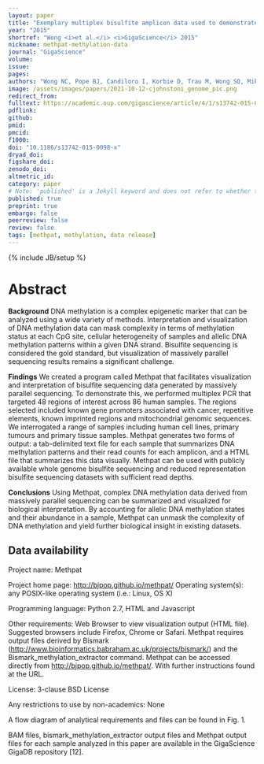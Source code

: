 ```yaml
---
layout: paper
title: "Exemplary multiplex bisulfite amplicon data used to demonstrate the utility of Methpat"
year: "2015"
shortref: "Wong <i>et al.</i> <i>GigaScience</i> 2015"
nickname: methpat-methylation-data
journal: "GigaScience"
volume: 
issue:
pages: 
authors: "Wong NC, Pope BJ, Candiloro I, Korbie D, Trau M, Wong SQ, Mikeska T, Van Denderen BJW, Thompson EW, Eggers S, **DOYLE SR**, Dobrovic A"
image: /assets/images/papers/2021-10-12-cjohnstoni_genome_pic.png
redirect_from: 
fulltext: https://academic.oup.com/gigascience/article/4/1/s13742-015-0098-x/2707787
pdflink: 
github: 
pmid: 
pmcid: 
f1000: 
doi: "10.1186/s13742-015-0098-x"
dryad_doi:
figshare_doi: 
zenodo_doi:
altmetric_id: 
category: paper
# Note: 'published' is a Jekyll keyword and does not refer to whether the paper is published, but rather to whether this Markdown should be part of the rendered site.
published: true
preprint: true
embargo: false	
peerreview: false
review: false
tags: [methpat, methylation, data release]
---
```

{% include JB/setup %}

# Abstract 

**Background**
DNA methylation is a complex epigenetic marker that can be analyzed using a wide variety of methods. Interpretation and visualization of DNA methylation data can mask complexity in terms of methylation status at each CpG site, cellular heterogeneity of samples and allelic DNA methylation patterns within a given DNA strand. Bisulfite sequencing is considered the gold standard, but visualization of massively parallel sequencing results remains a significant challenge.

**Findings**
We created a program called Methpat that facilitates visualization and interpretation of bisulfite sequencing data generated by massively parallel sequencing. To demonstrate this, we performed multiplex PCR that targeted 48 regions of interest across 86 human samples. The regions selected included known gene promoters associated with cancer, repetitive elements, known imprinted regions and mitochondrial genomic sequences. We interrogated a range of samples including human cell lines, primary tumours and primary tissue samples. Methpat generates two forms of output: a tab-delimited text file for each sample that summarizes DNA methylation patterns and their read counts for each amplicon, and a HTML file that summarizes this data visually. Methpat can be used with publicly available whole genome bisulfite sequencing and reduced representation bisulfite sequencing datasets with sufficient read depths.

**Conclusions**
Using Methpat, complex DNA methylation data derived from massively parallel sequencing can be summarized and visualized for biological interpretation. By accounting for allelic DNA methylation states and their abundance in a sample, Methpat can unmask the complexity of DNA methylation and yield further biological insight in existing datasets.

## Data availability

Project name: Methpat

Project home page: http://bjpop.github.io/methpat/ Operating system(s): any POSIX-like operating system (i.e.: Linux, OS X)

Programming language: Python 2.7, HTML and Javascript

Other requirements: Web Browser to view visualization output (HTML file). Suggested browsers include Firefox, Chrome or Safari. Methpat requires output files derived by Bismark (http://www.bioinformatics.babraham.ac.uk/projects/bismark/) and the Bismark_methylation_extractor command. Methpat can be accessed directly from http://bjpop.github.io/methpat/. With further instructions found at the URL.

License: 3-clause BSD License

Any restrictions to use by non-academics: None

A flow diagram of analytical requirements and files can be found in Fig. 1.

BAM files, bismark_methylation_extractor output files and Methpat output files for each sample analyzed in this paper are available in the GigaScience GigaDB repository [12].
